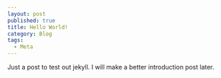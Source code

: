 ```yaml
---
layout: post
published: true
title: Hello World!
category: Blog
tags:
  - Meta
---
```


Just a post to test out jekyll. I will make a better introduction post later.
